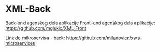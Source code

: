 # XML-Back
Back-end agenskog dela aplikacije
Front-end agenskog dela aplikacije:
https://github.com/mglukic/XML-Front

Link do mikroservisa - back:
https://github.com/milanovicn/xws-microservices 
